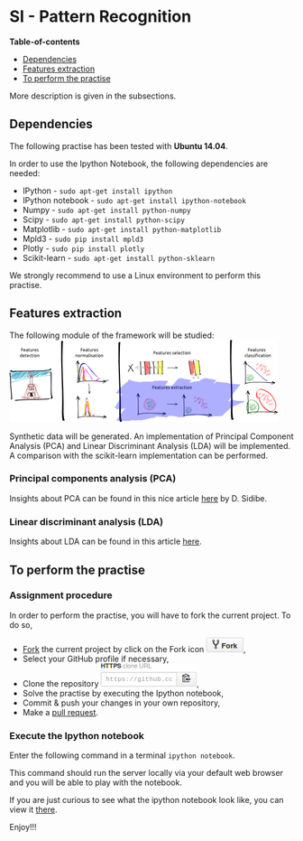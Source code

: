 # SI - Pattern Recognition

**Table-of-contents**

* [Dependencies](#dependencies)
* [Features extraction](#features-extraction)
* [To perform the practise](#to-perform-the-practise)

More description is given in the subsections.

## Dependencies

The following practise has been tested with **Ubuntu 14.04**.

In order to use the Ipython Notebook, the following dependencies are needed:

* IPython - `sudo apt-get install ipython`
* IPython notebook - `sudo apt-get install ipython-notebook`
* Numpy - `sudo apt-get install python-numpy`
* Scipy - `sudo apt-get install python-scipy`
* Matplotlib - `sudo apt-get install python-matplotlib`
* Mpld3 - `sudo pip install mpld3`
* Plotly - `sudo pip install plotly`
* Scikit-learn - `sudo apt-get install python-sklearn`

We strongly recommend to use a Linux environment to perform this practise.

## Features extraction

The following module of the framework will be studied:
![Alt text](./readme-images/pr-framework-fe.png)

Synthetic data will be generated. An implementation of Principal Component Analysis (PCA) and Linear Discriminant Analysis (LDA) will be implemented. A comparison with the scikit-learn implementation can be performed.

### Principal components analysis (PCA)

Insights about PCA can be found in this nice article [here](https://hal-univ-bourgogne.archives-ouvertes.fr/hal-00903901/document) by D. Sidibe.

### Linear discriminant analysis (LDA)

Insights about LDA can be found in this article [here](http://faculty.ist.psu.edu/jessieli/Publications/ecmlpkdd11_qgu.pdf).

## To perform the practise

### Assignment procedure

In order to perform the practise, you will have to fork the current project. To do so,

- [Fork](https://help.github.com/articles/fork-a-repo/) the current project by click on the Fork icon ![Do not fine the icon](./readme-images/fork-icon.png),
- Select your GitHub profile if necessary,
- Clone the repository ![Do not fine the icon](./readme-images/git-clone.png),
- Solve the practise by executing the Ipython notebook,
- Commit & push your changes in your own repository,
- Make a [pull request](https://help.github.com/articles/using-pull-requests/).

### Execute the Ipython notebook

Enter the following command in a terminal `ipython notebook`.

This command should run the server locally via your default web browser and you will be able to play with the notebook.

If you are just curious to see what the ipython notebook look like, you can view it [there](http://nbviewer.ipython.org/github/ViBOT-Erasmus/B31XI-SI-Features-Extraction/blob/master/02-features-extraction.ipynb).

Enjoy!!!

